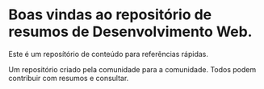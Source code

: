 # Boas vindas ao repositório de resumos de Desenvolvimento Web.

Este é um reposítório de conteúdo para referências rápidas. 

Um repositório criado pela comunidade para a comunidade. 
Todos podem contribuir com resumos e consultar. 
